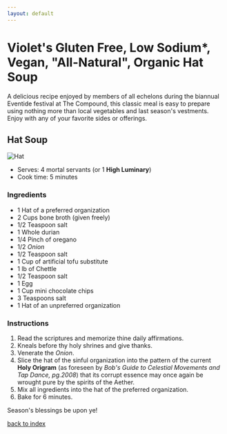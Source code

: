 ```yaml
---
layout: default
---
```


# Violet's Gluten Free, Low Sodium*, Vegan, "All-Natural", Organic Hat Soup
<!---
Violet Bailey. I sure hope these recipes don't need to be real things
-->


A delicious recipe enjoyed by members of all echelons during the biannual Eventide festival at The Compound, this classic meal is easy to prepare using nothing more than local vegetables and last season's vestments. Enjoy with any of your favorite sides or offerings.

## Hat Soup

![Hat](https://dht7q8fif4gks.cloudfront.net/2022-07/Cowboy%20Hat%20soup.jpg)

- Serves: 4 mortal servants (or 1 **High Luminary**)
- Cook time: 5 minutes

### Ingredients
- 1 Hat of a preferred organization
- 2 Cups bone broth (given freely)
- 1/2 Teaspoon salt
- 1 Whole durian
- 1/4 Pinch of oregano
- 1/2 _Onion_
- 1/2 Teaspoon salt
- 1 Cup of artificial tofu substitute
- 1 lb of Chettle
- 1/2 Teaspoon salt
- 1 Egg
- 1 Cup mini chocolate chips
- 3 Teaspoons salt
- 1 Hat of an unpreferred organization

### Instructions
1. Read the scriptures and memorize thine daily affirmations.
2. Kneals before thy holy shrines and give thanks.
3. Venerate the _Onion_.
4. Slice the hat of the sinful organization into the pattern of the current **Holy Origram** (as foreseen by _Bob's Guide to Celestial Movements and Tap Dance, pg.2008_) that its corrupt essence may once again be wrought pure by the spirits of the Aether.
5. Mix all ingredients into the hat of the preferred organization.
6. Bake for 6 minutes.

Season's blessings be upon ye!

<!--
Keep this link to return to the index
-->
[back to index](../)